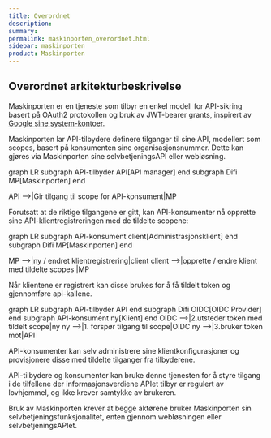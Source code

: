 ```yaml
---
title: Overordnet
description:
summary:
permalink: maskinporten_overordnet.html
sidebar: maskinporten
product: Maskinporten
---
```


## Overordnet arkitekturbeskrivelse

Maskinporten er en tjeneste som tilbyr en enkel modell for API-sikring basert på OAuth2 protokollen og bruk av JWT-bearer grants, inspirert av [Google sine system-kontoer](https://developers.google.com/identity/protocols/OAuth2ServiceAccount).

Maskinporten lar API-tilbydere definere tilganger til sine API, modellert som scopes, basert på konsumenten sine organisasjonsnummer.
Dette kan gjøres via Maskinporten sine selvbetjeningsAPI eller webløsning.

<div class="mermaid">
graph LR
  subgraph API-tilbyder
    API[API manager]
  end
  subgraph Difi
    MP[Maskinporten]
  end

  API -->|Gir tilgang til scope for API-konsument|MP

</div>

Forutsatt at de riktige tilgangene er gitt, kan API-konsumenter nå opprette sine API-klientregistreringen med de tildelte scopene:

<div class="mermaid">
graph LR
  subgraph API-konsument
    client[Administrasjonsklient]
  end
  subgraph Difi
    MP[Maskinporten]
  end

  MP -->|ny / endret klientregistrering|client
  client -->|opprette / endre klient med tildelte scopes |MP


</div>

Når klientene er registrert kan disse brukes for å få tildelt token og gjennomføre api-kallene.

<div class="mermaid">
graph LR
  subgraph API-tilbyder
    API
  end
  subgraph Difi
    OIDC[OIDC Provider]
  end
  subgraph API-konsument
     ny[Klient]
  end
  OIDC -->|2.utsteder token med tildelt scope|ny
  ny -->|1. forspør tilgang til scope|OIDC
  ny -->|3.bruker token mot|API
</div>

API-konsumenter kan selv administrere sine klientkonfigurasjoner og provisjonere disse med tildelte tilganger fra tilbyderene.

API-tilbydere og konsumenter kan bruke denne tjenesten for å styre tilgang i de tilfellene der informasjonsverdiene APIet tilbyr er regulert av lovhjemmel, og ikke krever samtykke av brukeren.

Bruk av Maskinporten krever at begge aktørene bruker Maskinporten sin selvbetjeningsfunksjonalitet, enten gjennom webløsningen eller selvbetjeningsAPIet.
